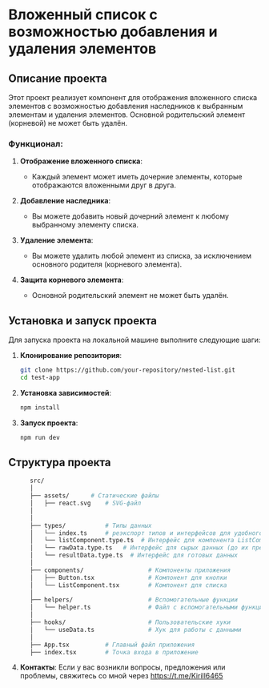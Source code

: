 # Вложенный список с возможностью добавления и удаления элементов

## Описание проекта

Этот проект реализует компонент для отображения вложенного списка элементов с возможностью добавления наследников к выбранным элементам и удаления элементов. Основной родительский элемент (корневой) не может быть удалён.

### Функционал:

1. **Отображение вложенного списка**:
    - Каждый элемент может иметь дочерние элементы, которые отображаются вложенными друг в друга.

2. **Добавление наследника**:
    - Вы можете добавить новый дочерний элемент к любому выбранному элементу списка.

3. **Удаление элемента**:
    - Вы можете удалить любой элемент из списка, за исключением основного родителя (корневого элемента).

4. **Защита корневого элемента**:
    - Основной родительский элемент не может быть удалён.

## Установка и запуск проекта

Для запуска проекта на локальной машине выполните следующие шаги:

1. **Клонирование репозитория**:
   ```bash
   git clone https://github.com/your-repository/nested-list.git
   cd test-app
   ```

2. **Установка зависимостей**:
   ```bash
   npm install
   ```

3. **Запуск проекта**:
   ```bash
   npm run dev
   ```
   
## Структура проекта
```bash
      src/
      │
      ├── assets/      # Статические файлы
      │   ├── react.svg    # SVG-файл
      │        
      │
      ├── types/           # Типы данных
      │   └── index.ts     # реэкспорт типов и интерфейсов для удобного доступа   
      │   └── listComponent.type.ts  # Интерфейс для компонента ListComponent.tsx
      │   └── rawData.type.ts   # Интерфейс для сырых данных (до их преобразования)
      │   └── resultData.type.ts  # Интерфейс для готовых данных
      │
      ├── components/                  # Компоненты приложения
      │   ├── Button.tsx               # Компонент для кнопки
      │   └── ListComponent.tsx        # Компонент для списка
      │
      ├── helpers/                     # Вспомогательные функции
      │   └── helper.ts                # Файл с вспомогательными функциями
      │
      ├── hooks/                       # Пользовательские хуки
      │   └── useData.ts               # Хук для работы с данными
      │
      ├── App.tsx          # Главный файл приложения
      ├── index.tsx        # Точка входа в приложение
```
4. **Контакты**: 
   Если у вас возникли вопросы, предложения или проблемы, свяжитесь со мной через https://t.me/Kirill6465
